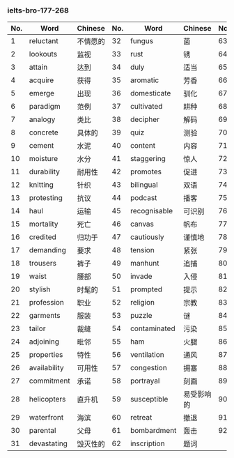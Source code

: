 ### ielts-bro-177-268

| No. | Word | Chinese | No. | Word | Chinese | No. | Word | Chinese |
|-----|------|---------|-----|------|---------|-----|------|---------|
| 1 | reluctant | 不情愿的 | 32 | fungus | 菌 | 63 | monument | 纪念碑 |
| 2 | lookouts | 监视 | 33 | rust | 锈 | 64 | instant | 立即的 |
| 3 | attain | 达到 | 34 | duly | 适当 | 65 | active | 积极的 |
| 4 | acquire | 获得 | 35 | aromatic | 芳香 | 66 | extent | 程度 |
| 5 | emerge | 出现 | 36 | domesticate | 驯化 | 67 | possessed | 拥有 |
| 6 | paradigm | 范例 | 37 | cultivated | 耕种 | 68 | interpersonal | 人际关系 |
| 7 | analogy | 类比 | 38 | decipher | 解码 | 69 | instructed | 指示 |
| 8 | concrete | 具体的 | 39 | quiz | 测验 | 70 | unravelling | 解开 |
| 9 | cement | 水泥 | 40 | content | 内容 | 71 | moderately | 适度 |
| 10 | moisture | 水分 | 41 | staggering | 惊人 | 72 | intended | 故意的 |
| 11 | durability | 耐用性 | 42 | promotes | 促进 | 73 | distaste | 厌恶 |
| 12 | knitting | 针织 | 43 | bilingual | 双语 | 74 | destructive | 破坏性 |
| 13 | protesting | 抗议 | 44 | podcast | 播客 | 75 | obsession | 痴迷 |
| 14 | haul | 运输 | 45 | recognisable | 可识别 | 76 | hygiene | 卫生 |
| 15 | mortality | 死亡 | 46 | canvas | 帆布 | 77 | excessive | 过多的 |
| 16 | credited | 归功于 | 47 | cautiously | 谨慎地 | 78 | humility | 谦逊 |
| 17 | demanding | 要求 | 48 | tension | 紧张 | 79 | intellectual | 知识分子 |
| 18 | trousers | 裤子 | 49 | manhunt | 追捕 | 80 | foster | 促进 |
| 19 | waist | 腰部 | 50 | invade | 入侵 | 81 | obesity | 肥胖 |
| 20 | stylish | 时髦的 | 51 | prompted | 提示 | 82 | agile | 敏捷 |
| 21 | profession | 职业 | 52 | religion | 宗教 | 83 | profound | 深刻的 |
| 22 | garments | 服装 | 53 | puzzle | 谜 | 84 | subsistence | 生存 |
| 23 | tailor | 裁缝 | 54 | contaminated | 污染 | 85 | astounding | 惊人 |
| 24 | adjoining | 毗邻 | 55 | ham | 火腿 | 86 | promises | 承诺 |
| 25 | properties | 特性 | 56 | ventilation | 通风 | 87 | redundancy | 冗余 |
| 26 | availability | 可用性 | 57 | congestion | 拥塞 | 88 | instinct | 本能 |
| 27 | commitment | 承诺 | 58 | portrayal | 刻画 | 89 | depression | 沮丧 |
| 28 | helicopters | 直升机 | 59 | susceptible | 易受影响的 | 90 | negative | 消极的 |
| 29 | waterfront | 海滨 | 60 | retreat | 撤退 | 91 | letdown | 失望 |
| 30 | parental | 父母 | 61 | bombardment | 轰击 | 92 | rationale | 理由 |
| 31 | devastating | 毁灭性的 | 62 | inscription | 题词 | | | |